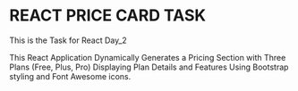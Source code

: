 # REACT PRICE CARD TASK

This is the Task for React Day_2

This React Application Dynamically Generates a Pricing Section with Three Plans (Free, Plus, Pro) Displaying Plan Details and Features Using Bootstrap styling and Font Awesome icons.
